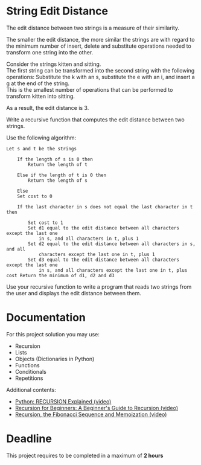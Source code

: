 # String Edit Distance

The edit distance between two strings is a measure of their similarity. 

The smaller the edit distance, the more similar the strings are with regard to the minimum number of insert,
delete and substitute operations needed to transform one string into the other.   

Consider the strings kitten and sitting.  
The first string can be transformed into the second string with the following operations: 
Substitute the k with an s, substitute the e with an i, and insert a g at the end of the string.   
This is the smallest number of operations that can be performed to transform kitten into sitting.

As a result, the edit distance is 3.

Write a recursive function that computes the edit distance between two strings.

Use the following algorithm:

    Let s and t be the strings 

        If the length of s is 0 then
            Return the length of t

        Else if the length of t is 0 then
            Return the length of s 

        Else 
        Set cost to 0

        If the last character in s does not equal the last character in t then

            Set cost to 1
            Set d1 equal to the edit distance between all characters except the last one
                in s, and all characters in t, plus 1
            Set d2 equal to the edit distance between all characters in s, and all
                characters except the last one in t, plus 1
            Set d3 equal to the edit distance between all characters except the last one
                in s, and all characters except the last one in t, plus cost Return the minimum of d1, d2 and d3



Use your recursive function to write a program that reads two strings from the user and displays the edit distance between them.
		 
# Documentation

For this project solution you may use:

- Recursion
- Lists
- Objects (Dictionaries in Python)
- Functions
- Conditionals
- Repetitions

Additional contents:

- [Python: RECURSION Explained (video)](https://www.youtube.com/watch?v=wMNrSM5RFMc)
- [Recursion for Beginners: A Beginner's Guide to Recursion (video)](https://www.youtube.com/watch?v=AfBqVVKg4GE)
- [Recursion, the Fibonacci Sequence and Memoization (video)](https://www.youtube.com/watch?v=Qk0zUZW-U_M)

# Deadline

This project requires to be completed in a maximum of **2 hours**
